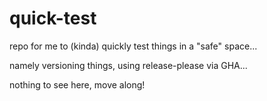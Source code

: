 # quick-test

repo for me to (kinda) quickly test things in a "safe" space...

namely versioning things, using release-please via GHA...

nothing to see here, move along!
